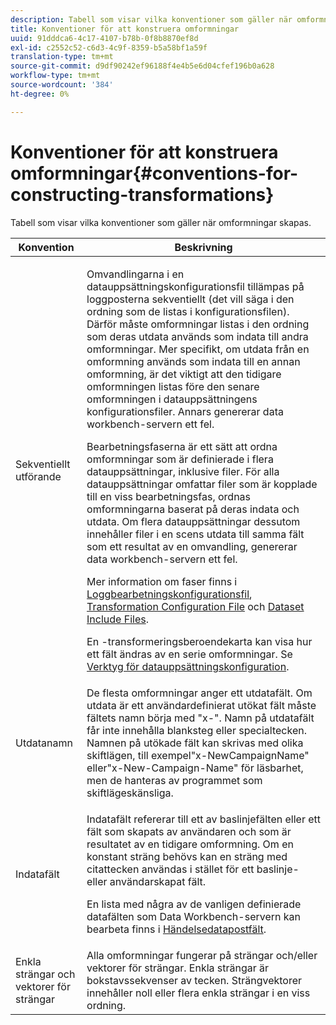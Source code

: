 ```yaml
---
description: Tabell som visar vilka konventioner som gäller när omformningar skapas.
title: Konventioner för att konstruera omformningar
uuid: 91dddca6-4c17-4107-b78b-0f8b8870ef8d
exl-id: c2552c52-c6d3-4c9f-8359-b5a58bf1a59f
translation-type: tm+mt
source-git-commit: d9df90242ef96188f4e4b5e6d04cfef196b0a628
workflow-type: tm+mt
source-wordcount: '384'
ht-degree: 0%

---
```


# Konventioner för att konstruera omformningar{#conventions-for-constructing-transformations}

Tabell som visar vilka konventioner som gäller när omformningar skapas.

<table id="table_BEB0F6C416D144B5A2DD3D1A21613B21"> 
 <thead> 
  <tr> 
   <th colname="col1" class="entry"> Konvention </th> 
   <th colname="col2" class="entry"> Beskrivning </th> 
  </tr> 
 </thead>
 <tbody> 
  <tr> 
   <td colname="col1"> Sekventiellt utförande </td> 
   <td colname="col2"> <p>Omvandlingarna i en datauppsättningskonfigurationsfil tillämpas på loggposterna sekventiellt (det vill säga i den ordning som de listas i konfigurationsfilen). Därför måste omformningar listas i den ordning som deras utdata används som indata till andra omformningar. Mer specifikt, om utdata från en omformning används som indata till en annan omformning, är det viktigt att den tidigare omformningen listas före den senare omformningen i datauppsättningens konfigurationsfiler. Annars genererar data workbench-servern ett fel. </p> <p> Bearbetningsfaserna är ett sätt att ordna omformningar som är definierade i flera datauppsättningar, inklusive filer. För alla datauppsättningar omfattar filer som är kopplade till en viss bearbetningsfas, ordnas omformningarna baserat på deras indata och utdata. Om flera datauppsättningar dessutom innehåller filer i en scens utdata till samma fält som ett resultat av en omvandling, genererar data workbench-servern ett fel. </p> <p> Mer information om faser finns i <a href="../../../home/c-dataset-const-proc/c-log-proc-config-file/c-abt-log-proc-config-file.md"> Loggbearbetningskonfigurationsfil</a>, <a href="../../../home/c-dataset-const-proc/c-trans-config-file/c-abt-trans-config-file.md"> Transformation Configuration File</a> och <a href="../../../home/c-dataset-const-proc/c-dataset-inc-files/c-abt-dataset-inc-files.md"> Dataset Include Files</a>. </p> <p>En <span class="wintitle">-transformeringsberoendekarta</span> kan visa hur ett fält ändras av en serie omformningar. Se <a href="../../../home/c-dataset-const-proc/c-dataset-config-tools/c-dataset-config-tools.md"> Verktyg för datauppsättningskonfiguration</a>. </p> </td> 
  </tr> 
  <tr> 
   <td colname="col1"> Utdatanamn </td> 
   <td colname="col2"> De flesta omformningar anger ett utdatafält. Om utdata är ett användardefinierat utökat fält måste fältets namn börja med "x-". Namn på utdatafält får inte innehålla blanksteg eller specialtecken. Namnen på utökade fält kan skrivas med olika skiftlägen, till exempel"x-NewCampaignName" eller"x-New-Campaign-Name" för läsbarhet, men de hanteras av programmet som skiftlägeskänsliga. </td> 
  </tr> 
  <tr> 
   <td colname="col1"> Indatafält </td> 
   <td colname="col2"> <p>Indatafält refererar till ett av baslinjefälten eller ett fält som skapats av användaren och som är resultatet av en tidigare omformning. Om en konstant sträng behövs kan en sträng med citattecken användas i stället för ett baslinje- eller användarskapat fält. </p> <p> En lista med några av de vanligen definierade datafälten som Data Workbench-servern kan bearbeta finns i <a href="../../../home/c-dataset-const-proc/c-ev-data-rec-fields.md"> Händelsedatapostfält</a>. </p> </td> 
  </tr> 
  <tr> 
   <td colname="col1"> Enkla strängar och vektorer för strängar </td> 
   <td colname="col2"> Alla omformningar fungerar på strängar och/eller vektorer för strängar. Enkla strängar är bokstavssekvenser av tecken. Strängvektorer innehåller noll eller flera enkla strängar i en viss ordning. </td> 
  </tr> 
 </tbody> 
</table>
